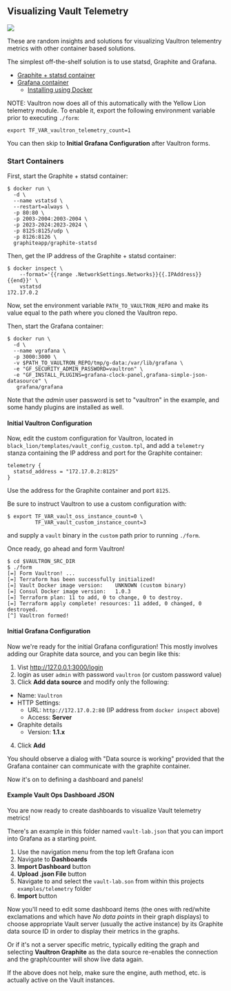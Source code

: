 ## Visualizing Vault Telemetry

![](https://github.com/brianshumate/vaultron/blob/master/share/metrics.png?raw=true)

These are random insights and solutions for visualizing Vaultron telementry metrics with other container based solutions.

The simplest off-the-shelf solution is to use statsd, Graphite and Grafana.

- [Graphite + statsd container](https://github.com/graphite-project/docker-graphite-statsd)
- [Grafana container](https://hub.docker.com/r/grafana/grafana/)
  - [Installing using Docker](http://docs.grafana.org/installation/docker/)

NOTE: Vaultron now does all of this automatically with the Yellow Lion telemetry module. To enable it, export the following environment variable prior to executing `./form`:

```
export TF_VAR_vaultron_telemetry_count=1
```

You can then skip to **Initial Grafana Configuration** after Vaultron forms.

### Start Containers

First, start the Graphite + statsd container:

```
$ docker run \
  -d \
  --name vstatsd \
  --restart=always \
  -p 80:80 \
  -p 2003-2004:2003-2004 \
  -p 2023-2024:2023-2024 \
  -p 8125:8125/udp \
  -p 8126:8126 \
  graphiteapp/graphite-statsd
```

Then, get the IP address of the Graphite + statsd container:

```
$ docker inspect \
    --format='{{range .NetworkSettings.Networks}}{{.IPAddress}}{{end}}' \
    vstatsd
172.17.0.2
```

Now, set the environment variable `PATH_TO_VAULTRON_REPO` and make its value equal to the path where you cloned the Vaultron repo.

Then, start the Grafana container:

```
$ docker run \
  -d \
  --name vgrafana \
  -p 3000:3000 \
  -v $PATH_TO_VAULTRON_REPO/tmp/g-data:/var/lib/grafana \
  -e "GF_SECURITY_ADMIN_PASSWORD=vaultron" \
  -e "GF_INSTALL_PLUGINS=grafana-clock-panel,grafana-simple-json-datasource" \
   grafana/grafana
```

Note that the *admin* user password is set to "vaultron" in the example, and some handy plugins are installed as well.

#### Initial Vaultron Configuration

Now, edit the custom configuration for Vaultron, located in `black_lion/templates/vault_config_custom.tpl`, and add a `telemetry` stanza containing the IP address and port for the Graphite container:

```
telemetry {
  statsd_address = "172.17.0.2:8125"
}
```

Use the address for the Graphite container and port `8125`.

Be sure to instruct Vaultron to use a custom configuration with:

```
$ export TF_VAR_vault_oss_instance_count=0 \
         TF_VAR_vault_custom_instance_count=3
```

and supply a `vault` binary in the `custom` path prior to running `./form`.

Once ready, go ahead and form Vaultron!

```
$ cd $VAULTRON_SRC_DIR
$ ./form
[=] Form Vaultron! ...
[=] Terraform has been successfully initialized!
[=] Vault Docker image version:    UNKNOWN (custom binary)
[=] Consul Docker image version:   1.0.3
[=] Terraform plan: 11 to add, 0 to change, 0 to destroy.
[=] Terraform apply complete! resources: 11 added, 0 changed, 0 destroyed.
[^] Vaultron formed!
```

#### Initial Grafana Configuration

Now we're ready for the initial Grafana configuration! This mostly involves adding our Graphite data source, and you can begin like this:

1. Vist http://127.0.0.1:3000/login
2. login as user `admin` with password `vaultron` (or custom password value)
3. Click **Add data source** and modify only the following:
  - Name: `Vaultron`
  - HTTP Settings:
    - URL: `http://172.17.0.2:80` (IP address from `docker inspect` above)
    - Access: **Server**
  - Graphite details
    - Version: **1.1.x**
4. Click **Add**

You should observe a dialog with "Data source is working" provided that the Grafana container can communicate with the graphite container.

Now it's on to defining a dashboard and panels!

#### Example Vault Ops Dashboard JSON

You are now ready to create dashboards to visualize Vault telemetry metrics!

There's an example in this folder named `vault-lab.json` that you can import into Grafana as a starting point.

1. Use the navigation menu from the top left Grafana icon
2. Navigate to **Dashboards**
3. **Import Dashboard** button
4. **Upload .json File** button
5. Navigate to and select the `vault-lab.son` from within this projects `examples/telemetry` folder
6. **Import** button

Now you'll need to edit some dashboard items (the ones with red/white exclamations and which have *No data points* in their graph displays) to choose appropriate Vault server (usually the active instance) by its Graphite data source ID in order to display their metrics in the graphs.

Or if it's not a server specific metric, typically editing the graph and selecting **Vaultron Graphite** as the data source re-enables the connection and the graph/counter will show live data again.

If the above does not help, make sure the engine, auth method, etc. is actually active on the Vault instances.

